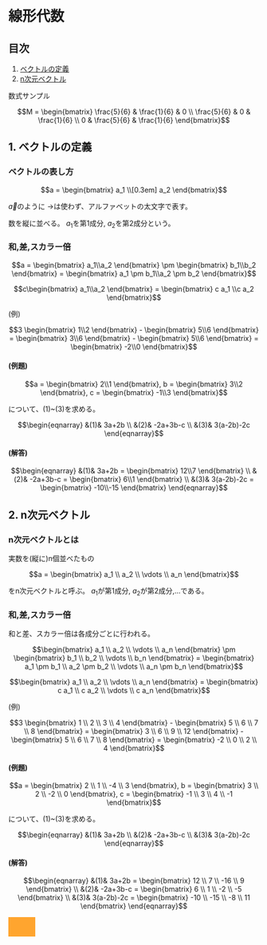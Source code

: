 # 線形代数
## 目次

1. [ベクトルの定義](#anchor1)
2. [n次元ベクトル](#anchor2)

数式サンプル
```math
M = \begin{bmatrix}
\frac{5}{6} & \frac{1}{6} & 0           \\
\frac{5}{6} & 0           & \frac{1}{6} \\
0           & \frac{5}{6} & \frac{1}{6}
\end{bmatrix}
```


<a id="anchor1"></a>

## 1. ベクトルの定義

### ベクトルの表し方

```math
a = \begin{bmatrix}
       a_1  \\[0.3em]
       a_2       
     \end{bmatrix}
```
$\vec{a}$のように $\to$は使わず、アルファベットの太文字で表す。

数を縦に並べる。 $a_1$を第1成分, $a_2$を第2成分という。


### 和,差,スカラー倍

```math
a = \begin{bmatrix} a_1\\a_2 \end{bmatrix} \pm \begin{bmatrix} b_1\\b_2 \end{bmatrix} 
= \begin{bmatrix} a_1 \pm b_1\\a_2 \pm b_2 \end{bmatrix}
```
```math
c\begin{bmatrix} a_1\\a_2 \end{bmatrix} 
= \begin{bmatrix} c a_1 \\c a_2 \end{bmatrix}
```

(例)
```math
3 \begin{bmatrix} 1\\2 \end{bmatrix} - \begin{bmatrix} 5\\6 \end{bmatrix} 
= \begin{bmatrix} 3\\6 \end{bmatrix} - \begin{bmatrix} 5\\6 \end{bmatrix}
= \begin{bmatrix} -2\\0 \end{bmatrix}
```

#### (例題)
```math
a = \begin{bmatrix} 2\\1 \end{bmatrix},
b = \begin{bmatrix} 3\\2 \end{bmatrix},
c = \begin{bmatrix} -1\\3 \end{bmatrix}
```
について、(1)~(3)を求める。
```math
\begin{eqnarray}
&(1)& 3a+2b \\ &(2)& -2a+3b-c \\ &(3)& 3(a-2b)-2c
\end{eqnarray}
```

#### (解答)
```math
\begin{eqnarray}
&(1)& 3a+2b = \begin{bmatrix} 12\\7 \end{bmatrix} \\
&(2)& -2a+3b-c = \begin{bmatrix} 6\\1 \end{bmatrix} \\
&(3)& 3(a-2b)-2c = \begin{bmatrix} -10\\-15 \end{bmatrix} 
\end{eqnarray}
```

<a id="anchor2"></a>

## 2. n次元ベクトル

### n次元ベクトルとは

実数を(縦に)n個並べたもの
```math
a = \begin{bmatrix} a_1 \\ a_2 \\ \vdots \\ a_n \end{bmatrix}
```
をn次元ベクトルと呼ぶ。 $a_1$が第1成分, $a_2$が第2成分,…である。

### 和,差,スカラー倍

和と差、スカラー倍は各成分ごとに行われる。

```math
\begin{bmatrix} a_1 \\ a_2 \\ \vdots \\ a_n \end{bmatrix}
\pm
\begin{bmatrix} b_1 \\ b_2 \\ \vdots \\ b_n \end{bmatrix}
=
\begin{bmatrix} a_1 \pm b_1 \\ a_2 \pm b_2 \\ \vdots \\ a_n \pm b_n \end{bmatrix}
```
```math
\begin{bmatrix} a_1 \\ a_2 \\ \vdots \\ a_n \end{bmatrix}
=
\begin{bmatrix} c a_1 \\ c a_2 \\ \vdots \\ c a_n \end{bmatrix}
```
(例)
```math
3 \begin{bmatrix} 1 \\ 2 \\ 3 \\ 4 \end{bmatrix}
-
\begin{bmatrix} 5 \\ 6 \\ 7 \\ 8 \end{bmatrix}
=
\begin{bmatrix} 3 \\ 6 \\ 9 \\ 12 \end{bmatrix}
-
\begin{bmatrix} 5 \\ 6 \\ 7 \\ 8 \end{bmatrix}
=
\begin{bmatrix} -2 \\ 0 \\ 2 \\ 4 \end{bmatrix}
```

#### (例題)
```math
a = \begin{bmatrix} 2 \\ 1 \\ -4 \\ 3 \end{bmatrix},
b = \begin{bmatrix} 3 \\ 2 \\ -2 \\ 0 \end{bmatrix},
c = \begin{bmatrix} -1 \\ 3 \\ 4 \\ -1 \end{bmatrix}
```
について、(1)~(3)を求める。
```math
\begin{eqnarray}
&(1)& 3a+2b \\ &(2)& -2a+3b-c \\ &(3)& 3(a-2b)-2c
\end{eqnarray}
```

#### (解答)
```math
\begin{eqnarray}
&(1)& 3a+2b = \begin{bmatrix} 12 \\ 7 \\ -16 \\ 9 \end{bmatrix} \\
&(2)& -2a+3b-c = \begin{bmatrix} 6 \\ 1 \\ -2 \\ -5 \end{bmatrix} \\
&(3)& 3(a-2b)-2c = \begin{bmatrix} -10 \\ -15 \\ -8 \\ 11 \end{bmatrix}
\end{eqnarray}
```

![img](img/orange.png)
